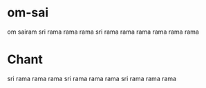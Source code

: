 # om-sai
om sairam 
sri rama rama rama
sri rama rama rama rama rama rama

# Chant
sri rama rama rama
sri rama rama rama
sri rama rama rama
